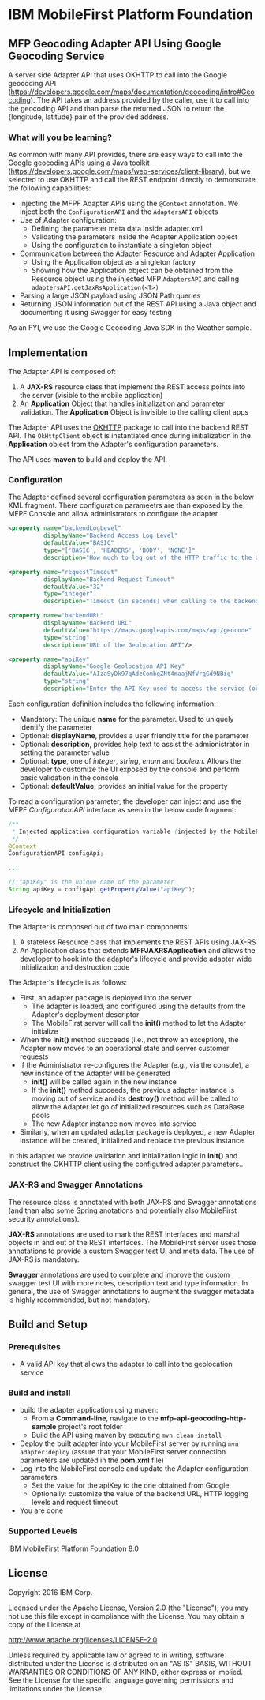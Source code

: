 IBM MobileFirst Platform Foundation
===

## MFP Geocoding Adapter API Using Google Geocoding Service
A server side Adapter API that uses OKHTTP to call into the Google geocoding API
(https://developers.google.com/maps/documentation/geocoding/intro#Geocoding). The API takes an address provided by the
caller, use it to call into the geocoding API and than parse the returned JSON to return the {longitude, latitude}
pair of the provided address.

### What will you be learning?
As common with many API provides, there are easy ways to call into the Google geocoding APIs using a Java toolkit
(https://developers.google.com/maps/web-services/client-library), but we selected to use OKHTTP and call the REST
endpoint directly to demonstrate the following capabilities:
* Injecting the MFPF Adapter APIs using the `@Context` annotation. We inject both the `ConfigurationAPI` and the
  `AdaptersAPI` objects
* Use of Adapter configuration:
   * Defining the parameter meta data inside adapter.xml
   * Validating the parameters inside the Adapter Application object
   * Using the configuration to instantiate a singleton object
* Communication between the Adapter Resource and Adapter Application
   * Using the Application object as a singleton factory
   * Showing how the Application object can be obtained from the Resource object using the injected MFP `AdaptersAPI`
     and calling `adaptersAPI.getJaxRsApplication(<T>)`
* Parsing a large JSON payload using JSON Path queries
* Returning JSON information out of the REST API using a Java object and documenting it using Swagger for easy testing

As an FYI, we use the Google Geocoding Java SDK in the Weather sample.

## Implementation
The Adapter API is composed of:

1. A **JAX-RS** resource class that implement the REST access points into the server (visible to the mobile application)
2. An **Application** Object that handles initialization and parameter validation. The **Application** Object is
   invisible to the calling client apps

The Adapter API uses the [OKHTTP](http://square.github.io/okhttp/) package to call into the backend REST API. The
`OkHttpClient` object is instantiated once during initialization in the **Application** object from the Adapter's
configuration parameters.

The API uses **maven** to build and deploy the API.

### Configuration
The Adapter defined several configuration parameters as seen in the below XML fragment. There configuration parameetrs
are than exposed by the MFPF Console and allow administrators to configure the adapter

```XML
<property name="backendLogLevel"
          displayName="Backend Access Log Level"
          defaultValue="BASIC"
          type="['BASIC', 'HEADERS', 'BODY', 'NONE']"
          description="How much to log out of the HTTP traffic to the backend service"/>

<property name="requestTimeout"
          displayName="Backend Request Timeout"
          defaultValue="32"
          type="integer"
          description="Timeout (in seconds) when calling to the backend service"/>

<property name="backendURL"
          displayName="Backend URL"
          defaultValue="https://maps.googleapis.com/maps/api/geocode"
          type="string"
          description="URL of the Geolocation API"/>

<property name="apiKey"
          displayName="Google Geolocation API Key"
          defaultValue="AIzaSyDk97qAdzCombgZNt4maajNfVrgGd9NBig"
          type="string"
          description="Enter the API Key used to access the service (obtain from Google Developer Console)"/>
```

Each configuration definition includes the following information:
* Mandatory: The unique **name** for the parameter. Used to uniquely identify the parameter
* Optional: **displayName**, provides a user friendly title for the parameter
* Optional: **description**, provides help text to assist the admionistrator in setting the parameter value
* Optional: **type**, one of *integer*, *string*, *enum* and *boolean*. Allows the developer to customize
   the UI exposed by the console and perform basic validation in the console
* Optional: **defaultValue**, provides an initial value for the property

To read a configuration parameter, the developer can inject and use the MFPF *ConfigurationAPI* interface as seen in
the below code fragment:

```java
/**
 * Injected application configuration variable (injected by the MobileFirst server)
 */
@Context
ConfigurationAPI configApi;

...

// "apiKey" is the unique name of the parameter
String apiKey = configApi.getPropertyValue("apiKey");
```

### Lifecycle and Initialization
The Adapter is composed out of two main components:
1. A stateless Resource class that implements the REST APIs using JAX-RS
2. An Application class that extends **MFPJAXRSApplication**  and allows the developer to hook into the adapter's
   lifecycle and provide adapter wide initialization and destruction code

The Adapter's lifecycle is as follows:
* First, an adapter package is deployed into the server
    * The adapter is loaded, and configured using the defaults from the Adapter's deployment descriptor
    * The MobileFirst server will call the **init()** method to let the Adapter initialize
* When the **init()** method succeeds (i.e., not throw an exception), the Adapter now moves to an operational state and
  server customer requests
* If the Administrator re-configures the Adapter (e.g., via the console), a new instance of the Adapter will be
  generated
    * **init()** will be called again in the new instance
    * If the **init()** method succeeds, the previous adapter instance is moving out of service and its **destroy()**
      method will be called to allow the Adapter let go of initialized resources such as DataBase pools
    * The new Adapter instance now moves into service
* Similarly, when an updated adapter package is deployed, a new Adapter instance will be created, initialized and
  replace the previous instance

In this adapter we provide validation and initialization logic in **init()** and construct the OKHTTP client using the
configutred adapter parameters..

### JAX-RS and Swagger Annotations
The resource class is annotated with both JAX-RS and Swagger annotations (and than also some Spring anotations and
potentially also MobileFirst security annotations).

**JAX-RS** annotations are used to mark the REST interfaces and marshal objects in and out of the REST interfaces. The
MobileFirst server uses those annotations to provide a custom Swagger test UI and meta data. The use of JAX-RS is
mandatory.

**Swagger** annotations are used to complete and improve the custom swagger test UI with more notes, description text
and type information. In general, the use of Swagger annotations to augment the swagger metadata is highly recommended,
but not mandatory.

## Build and Setup

### Prerequisites
* A valid API key that allows the adapter to call into the geolocation service

### Build and install
* build the adapter application using maven:
    * From a **Command-line**, navigate to the **mfp-api-geocoding-http-sample** project's root folder
    * Build the API using maven by executing `mvn clean install`
* Deploy the built adapter into your MobileFirst server by running `mvn adapter:deploy` (assure that your MobileFirst
  server connection parameters are updated in the **pom.xml** file)
* Log into the MobileFirst console and update the Adapter configuration parameters
    * Set the value for the apiKey to the one obtained from Google
    * Optionally: customize the value of the backend URL, HTTP logging levels and request timeout
* You are done

### Supported Levels
IBM MobileFirst Platform Foundation 8.0

## License
Copyright 2016 IBM Corp.

Licensed under the Apache License, Version 2.0 (the "License");
you may not use this file except in compliance with the License.
You may obtain a copy of the License at

http://www.apache.org/licenses/LICENSE-2.0

Unless required by applicable law or agreed to in writing, software
distributed under the License is distributed on an "AS IS" BASIS,
WITHOUT WARRANTIES OR CONDITIONS OF ANY KIND, either express or implied.
See the License for the specific language governing permissions and
limitations under the License.